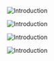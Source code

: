 ![Introduction](https://github.com/codingjonas009/assets2/blob/main/introduction.png?raw=true)

![Introduction](https://github.com/codingjonas009/assets2/blob/main/about_me.png?raw=true)

![Introduction](https://github.com/codingjonas009/assets2/blob/main/tech_stack.png?raw=true)

![Introduction](https://github.com/codingjonas009/assets2/blob/main/get_in_touch.png?raw=true)
